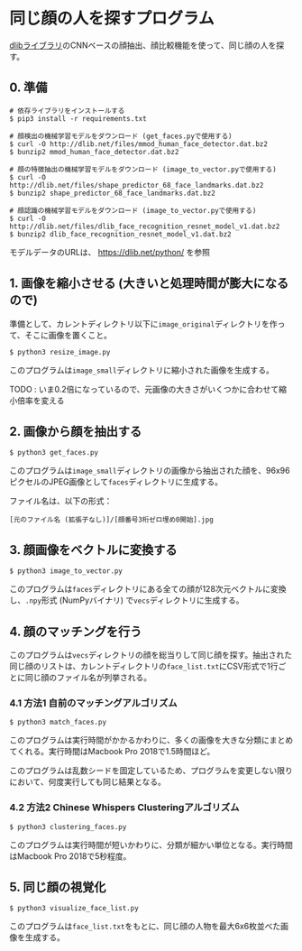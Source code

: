 # 同じ顔の人を探すプログラム
[dlibライブラリ](http://dlib.net/)のCNNベースの顔抽出、顔比較機能を使って、同じ顔の人を探す。

## 0. 準備
```
# 依存ライブラリをインストールする
$ pip3 install -r requirements.txt

# 顔検出の機械学習モデルをダウンロード (get_faces.pyで使用する)
$ curl -O http://dlib.net/files/mmod_human_face_detector.dat.bz2
$ bunzip2 mmod_human_face_detector.dat.bz2

# 顔の特徴抽出の機械学習モデルをダウンロード (image_to_vector.pyで使用する)
$ curl -O http://dlib.net/files/shape_predictor_68_face_landmarks.dat.bz2
$ bunzip2 shape_predictor_68_face_landmarks.dat.bz2

# 顔認識の機械学習モデルをダウンロード (image_to_vector.pyで使用する)
$ curl -O http://dlib.net/files/dlib_face_recognition_resnet_model_v1.dat.bz2
$ bunzip2 dlib_face_recognition_resnet_model_v1.dat.bz2
```

モデルデータのURLは、 <https://dlib.net/python/> を参照


## 1. 画像を縮小させる (大きいと処理時間が膨大になるので)
準備として、カレントディレクトリ以下に`image_original`ディレクトリを作って、そこに画像を置くこと。

```
$ python3 resize_image.py
```

このプログラムは`image_small`ディレクトリに縮小された画像を生成する。

TODO : いま0.2倍になっているので、元画像の大きさがいくつかに合わせて縮小倍率を変える


## 2. 画像から顔を抽出する
```
$ python3 get_faces.py
```

このプログラムは`image_small`ディレクトリの画像から抽出された顔を、96x96ピクセルのJPEG画像として`faces`ディレクトリに生成する。

ファイル名は、以下の形式：

```
[元のファイル名 (拡張子なし)]/[顔番号3桁ゼロ埋め0開始].jpg
```

## 3. 顔画像をベクトルに変換する
```
$ python3 image_to_vector.py
```

このプログラムは`faces`ディレクトリにある全ての顔が128次元ベクトルに変換し、`.npy`形式 (NumPyバイナリ) で`vecs`ディレクトリに生成する。


## 4. 顔のマッチングを行う
このプログラムは`vecs`ディレクトリの顔を総当りして同じ顔を探す。抽出された同じ顔のリストは、カレントディレクトリの`face_list.txt`にCSV形式で1行ごとに同じ顔のファイル名が列挙される。

### 4.1 方法1 自前のマッチングアルゴリズム
```
$ python3 match_faces.py
```

このプログラムは実行時間がかかるかわりに、多くの画像を大きな分類にまとめてくれる。実行時間はMacbook Pro 2018で1.5時間ほど。

このプログラムは乱数シードを固定しているため、プログラムを変更しない限りにおいて、何度実行しても同じ結果となる。


### 4.2 方法2 Chinese Whispers Clusteringアルゴリズム
```
$ python3 clustering_faces.py
```

このプログラムは実行時間が短いかわりに、分類が細かい単位となる。実行時間はMacbook Pro 2018で5秒程度。


## 5. 同じ顔の視覚化
```
$ python3 visualize_face_list.py
```

このプログラムは`face_list.txt`をもとに、同じ顔の人物を最大6x6枚並べた画像を生成する。

